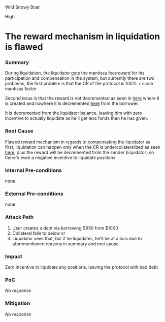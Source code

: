 Wild Snowy Boar

High

# The reward mechanism in liquidation is flawed

### Summary

During liquidation, the liquidator gets the mantissa fee/reward for his participation and compensation in the system, but currently there are two problems, the first problem is that the CR of the protocol is 100% + close mantissa factor

Second issue is that the reward is not decremented as seen in [here](https://github.com/sherlock-audit/2025-05-lend-audit-contest/blob/main/Lend-V2/src/LayerZero/CoreRouter.sol#L292) where it is created and nowhere it is decremented [here](https://github.com/sherlock-audit/2025-05-lend-audit-contest/blob/main/Lend-V2/src/LayerZero/CoreRouter.sol#L310-L314) from the borrower.

It is decremented from the liquidator balance, leaving him with zero incentive to actually liquidate as he'll get less funds than he has given.

### Root Cause

Flawed reward mechanism in regards to compensating the liquidator as first, liquidation can happen only when the CR is undercollateralized as seen [here](https://github.com/sherlock-audit/2025-05-lend-audit-contest/blob/main/Lend-V2/src/LayerZero/CoreRouter.sol#L350), plus the reward will be decremented from the sender (liquidator) so there's even a negative incentive to liquidate positions

### Internal Pre-conditions

none

### External Pre-conditions

none

### Attack Path

1. User creates a debt via borrowing $950 from $1000
2. Collateral falls to below cr
3. Liquidator sees that, but if he liquidates, he'll be at a loss due to aforementioned reasons in summary and root cause

### Impact

Zero incentive to liquidate any positions, leaving the protocol with bad debt

### PoC

_No response_

### Mitigation

_No response_